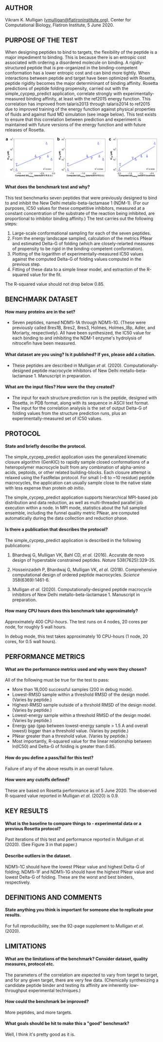## AUTHOR
Vikram K. Mulligan (vmulligan@flatironinstitute.org), Center for Computational Biology, Flatiron Institute, 5 June 2020.

## PURPOSE OF THE TEST

When designing peptides to bind to targets, the flexibility of the peptide is a major impediment to binding.  This is because there is an entropic cost associated with ordering a disordered molecule on binding.  A rigidly-structured peptide that is pre-organized in the binding-competent conformation has a lower entropic cost and can bind more tightly.  When interactions between peptide and target have been optimized with Rosetta, peptide rigidity becomes the major determininant of binding affinity.  Rosetta predictions of peptide folding propensity, carried out with the simple\_cycpep\_predict application, correlate strongly with experimentally-measured binding affinity, at least with the ref2015 energy function.  This correlation has improved from talaris2013 through talaris2014 to ref2015 due to improved training of the energy function against physical properties of fluids and against fluid MD  simulation (see image below).  This test exists to ensure that this correlation between prediction and experiment is maintained with future versions of the energy function and with future releases of Rosetta.

![Improvements from talaris2013 through ref2015](inputs/Mulligan_2020_SuppFig_comparing_sfxns.png)

#### What does the benchmark test and why?

This test benchmarks seven peptides that were previously designed to bind to and inhibit the New Delhi metallo-beta-lactamase 1 (NDM-1).  (For our purposes, IC50 values for these competitive inhibitors, measured at a constant concentration of the substrate of the reaction being inhibited, are proportional to inhibitor binding affinity.)  The test carries out the following steps:

1.  Large-scale conformational sampling for each of the seven peptides.
2.  From the energy landscape sampled, calculation of the metrics PNear and estimated Delta-G of folding (which are closely-relarted measures of propensity to be rigid in the binding-competent conformation).
3.  Plotting of the logarithm of experimentally-measured IC50 values against the computed Delta-G of folding values computed in the previous step.
4.  Fitting of these data to a simple linear model, and extraction of the R-squared value for the fit.

The R-squared value should not drop below 0.85.

## BENCHMARK DATASET

#### How many proteins are in the set?

- Seven peptides, named NDM1i-1A through NDM1i-1G.  (These were previously called 8res1B, 8res2, 8res3, Holmes, Holmes_l8p, Adler, and Moriarty, respectively).  All have been synthesized, the IC50 value for each binding to and inhibiting the NDM-1 enzyme's hydrolysis of nitrocefin have been measured.

#### What dataset are you using? Is it published? If yes, please add a citation.

- These peptides are described in Mulligan _et al._ (2020).  Computationally-designed peptide macrocycle inhibitors of New Delhi metallo-beta-lactamase 1.  Manuscript in preparation.

#### What are the input files? How were the they created?

- The input for each structure prediction run is the peptide, designed with Rosetta, in PDB format, along with its sequence in ASCII text format.
- The input for the correlation analysis is the set of output Delta-G of folding values from the structure prediction runs, plus an experimentally-measured set of IC50 values.

## PROTOCOL
#### State and briefly describe the protocol.

The simple\_cycpep\_predict application uses the generalized kinematic closure algorithm (GenKIC) to rapidly sample closed conformations of a heteropolymer macrocycle built from any combination of alpha-amino acids, peptoids, or other related building-blocks.  Each closure attempt is relaxed using the FastRelax protocol.  For small (~8 to ~10 residue) peptide macrocycles, the application can usually sample close to the native state with less expense than protein _ab initio_.

The simple\_cycpep\_predict application supports hierarchical MPI-based job distribution and data reduction, as well as multi-threaded parallel job execution within a node.  In MPI mode, statistics about the full sampled ensemble, including the funnel quality metric PNear, are computed automatically during the data collection and reduction phase.

#### Is there a publication that describes the protocol?

The simple\_cycpep\_predict application is described in the following publications:

1.  Bhardwaj G, Mulligan VK,  Bahl CD, _et al._ (2016).  Accurate de novo design of hyperstable constrained peptides.  _Nature_ 538(7625):329-35.

2.  Hosseinzadeh P, Bhardwaj G, Mulligan VK, _et al._ (2018).  Comprehensive computational design of ordered peptide macrocycles.  _Science_ 358(6369):1461-6.

3.  Mulligan _et al._ (2020).  Computationally-designed peptide macrocycle inhibitors of New Delhi metallo-beta-lactamase 1.  Manuscript in preparation.

#### How many CPU hours does this benchmark take approximately?

Approximately 400 CPU-hours.  The test runs on 4 nodes, 20 cores per node, for roughly 5 wall hours.

In debug mode, this test takes approximately 10 CPU-hours (1 node, 20 cores, for 0.5 wall hours).

## PERFORMANCE METRICS

#### What are the performance metrics used and why were they chosen?

All of the following must be true for the test to pass:

- More than 18,000 successful samples (200 in debug mode).
- Lowest-RMSD sample within a threshold RMSD of the design model.  (Varies by peptide.)
- Highest-RMSD sample outside of a thrshold RMSD of the design model.  (Varies by peptide.)
- Lowest-energy sample within a threshold RMSD of the design model.  (Varies by peptide.)
- Energy gap (gap between lowest-energy sample > 1.5 A and overall lowest) bigger than a threshold value.  (Varies by peptide.)
- PNear greater than a threshold value.  (Varies by peptide.)
- Most importantly, R-squared value for the linear relationship between ln(IC50) and Delta-G of folding is greater than 0.85.

#### How do you define a pass/fail for this test?

Failure of any of the above results in an overall failure.

#### How were any cutoffs defined?

These are based on Rosetta performance as of 5 June 2020.  The observed R-squared value reported in Mulligan _et al._ (2020) is 0.9.

## KEY RESULTS

#### What is the baseline to compare things to - experimental data or a previous Rosetta protocol?

Past iterations of this test and performance reported in Mulligan _et al._ (2020).  (See Figure 3 in that paper.)

#### Describe outliers in the dataset.

NDM1i-1C should have the lowest PNear value and highest Delta-G of folding; NDM1i-1F and NDM1i-1G should have the highest PNear value and lowest Delta-G of folding.  These are the worst and best binders, respectively.

## DEFINITIONS AND COMMENTS

#### State anything you think is important for someone else to replicate your results.

For full reproducibility, see the 92-page supplement to Mulligan _et al._ (2020).

## LIMITATIONS

#### What are the limitations of the benchmark? Consider dataset, quality measures, protocol etc.

The parameters of the correlation are expected to vary from target to target, and for any given target, there are very few data.  (Chemically synthesizing a candidate peptide binder and testing its affinity are inherently low-throughput experimental techniques.)

#### How could the benchmark be improved?

More peptides, and more targets.

#### What goals should be hit to make this a "good" benchmark?

Well, I think it's pretty good as it is.
